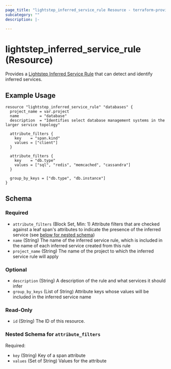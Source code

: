 ```yaml
---
page_title: "lightstep_inferred_service_rule Resource - terraform-provider-lightstep"
subcategory: ""
description: |-

---
```


# lightstep_inferred_service_rule (Resource)

Provides a [Lightstep Inferred Service Rule](https://docs.lightstep.com/docs/inferred-services) that can detect and identify inferred services.


## Example Usage

```hcl
resource "lightstep_inferred_service_rule" "databases" {
  project_name = var.project
  name         = "database"
  description  = "Identifies select database management systems in the larger service topology"

  attribute_filters {
    key    = "span.kind"
    values = ["client"]
  }

  attribute_filters {
    key    = "db.type"
    values = ["sql", "redis", "memcached", "cassandra"]
  }

  group_by_keys = ["db.type", "db.instance"]
}
```

<!-- schema generated by tfplugindocs -->
## Schema

### Required

- `attribute_filters` (Block Set, Min: 1) Attribute filters that are checked against a leaf span's attributes to indicate the presence of the inferred service (see [below for nested schema](#nestedblock--attribute_filters))
- `name` (String) The name of the inferred service rule, which is included in the name of each inferred service created from this rule
- `project_name` (String) The name of the project to which the inferred service rule will apply

### Optional

- `description` (String) A description of the rule and what services it should infer
- `group_by_keys` (List of String) Attribute keys whose values will be included in the inferred service name

### Read-Only

- `id` (String) The ID of this resource.

<a id="nestedblock--attribute_filters"></a>
### Nested Schema for `attribute_filters`

Required:

- `key` (String) Key of a span attribute
- `values` (Set of String) Values for the attribute
